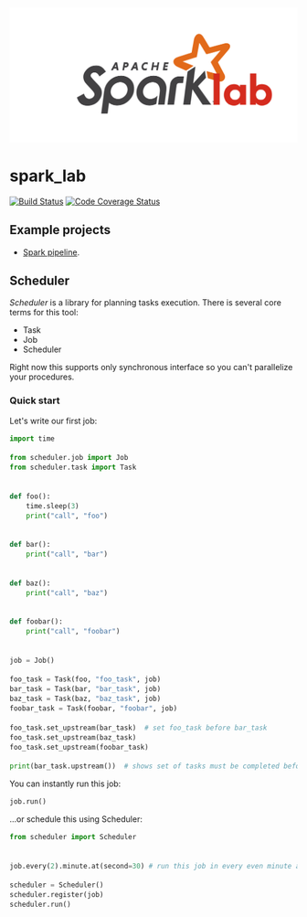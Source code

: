 ![Image](icon.png?raw=true)

# spark_lab

[![Build Status](https://travis-ci.com/la9ran9e/spark_lab.svg?branch=master)](https://travis-ci.com/la9ran9e/spark_lab)
[![Code Coverage Status](https://codecov.io/gh/la9ran9e/spark_lab/branch/master/graph/badge.svg)](https://codecov.io/gh/la9ran9e/spark_lab)


## Example projects

* [Spark pipeline](spark_pipeline.md).


## Scheduler

_Scheduler_ is a library for planning tasks execution.
There is several core terms for this tool:

* Task
* Job 
* Scheduler

Right now this supports only synchronous interface
so you can't parallelize your procedures.

### Quick start

Let's write our first job:
```python
import time

from scheduler.job import Job
from scheduler.task import Task


def foo():
    time.sleep(3)
    print("call", "foo")


def bar():
    print("call", "bar")


def baz():
    print("call", "baz")


def foobar():
    print("call", "foobar")


job = Job()

foo_task = Task(foo, "foo_task", job)
bar_task = Task(bar, "bar_task", job)
baz_task = Task(baz, "baz_task", job)
foobar_task = Task(foobar, "foobar", job)

foo_task.set_upstream(bar_task)  # set foo_task before bar_task
foo_task.set_upstream(baz_task)
foo_task.set_upstream(foobar_task)

print(bar_task.upstream())  # shows set of tasks must be completed before bar task: {foo_task, foobar_task}
```

You can instantly run this job:

```python
job.run()
```

...or schedule this using Scheduler:

```python
from scheduler import Scheduler


job.every(2).minute.at(second=30) # run this job in every even minute at 30th second

scheduler = Scheduler()
scheduler.register(job)
scheduler.run()

```